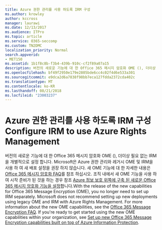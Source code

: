 ```yaml
---
title: Azure 권한 관리를 사용 하도록 IRM 구성
ms.author: krowley
author: kccross
manager: laurawi
ms.date: 12/13/2017
ms.audience: ITPro
ms.topic: article
ms.service: O365-seccomp
ms.custom: TN2DMC
localization_priority: Normal
search.appverid:
- MET150
ms.assetid: 1b1f8c8b-f3b4-439b-910c-cf2f89a07a15
description: 버전의 새로운 기능에 대 한 Office 365 메시지 암호화 OME (), 더이상 필요 없는 IRM을 개별적으로 설정 합니다. Microsoft은 Azure 권한 관리와 레거시 OME 및 IRM을 사용 하 여 새 배포 설정을 권장 하지 않습니다. 새 OME 기능에 대 한 자세한 내용은 Office 365 메시지 암호화 FAQ를 참조 하십시오. 준비가 조직 내에서 새 OME 기능을 사용 하 여 시작, 새로운 up 집합을 참조 하는 경우 Office 365 메시지 암호화 기능 Azure 정보 보호의 위쪽에 구축 합니다.
ms.openlocfilehash: bf49f2950e179e2805bde6cc4c02f4d6e533a301
ms.sourcegitcommit: e9dca2d6a7838f98bb7eca127fdda2372cda402c
ms.translationtype: MT
ms.contentlocale: ko-KR
ms.lasthandoff: 08/21/2018
ms.locfileid: "23003237"
---
```

# <a name="configure-irm-to-use-azure-rights-management"></a><span data-ttu-id="4914b-106">Azure 권한 관리를 사용 하도록 IRM 구성</span><span class="sxs-lookup"><span data-stu-id="4914b-106">Configure IRM to use Azure Rights Management</span></span>

<span data-ttu-id="4914b-p102">버전의 새로운 기능에 대 한 Office 365 메시지 암호화 OME (), 더이상 필요 없는 IRM을 개별적으로 설정 합니다. Microsoft은 Azure 권한 관리와 레거시 OME 및 IRM을 사용 하 여 새 배포 설정을 권장 하지 않습니다. 새 OME 기능에 대 한 자세한 내용은 [Office 365 메시지 암호화 FAQ](https://support.office.com/article/0432dce9-d9b6-4e73-8a13-4a932eb0081e)를 참조 하십시오. 조직 내에서 새 OME 기능을 사용 하 여 시작 준비가 된 것을 하는 경우 참조 [Azure 정보 보호 위쪽에 구축 된 새로운 Office 365 메시지 암호화 기능을 설정](https://support.office.com/article/7ff0c040-b25c-4378-9904-b1b50210d00e)합니다.</span><span class="sxs-lookup"><span data-stu-id="4914b-p102">With the release of the new capabilities for Office 365 Message Encryption (OME), you no longer need to set up IRM separately. Microsoft does not recommend setting up new deployments using legacy OME and IRM with Azure Rights Management. For more information about the new OME capabilities, see the [Office 365 Message Encryption FAQ](https://support.office.com/article/0432dce9-d9b6-4e73-8a13-4a932eb0081e). If you're ready to get started using the new OME capabilities within your organization, see [Set up new Office 365 Message Encryption capabilities built on top of Azure Information Protection](https://support.office.com/article/7ff0c040-b25c-4378-9904-b1b50210d00e).</span></span>
  

